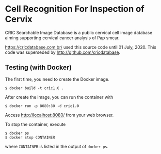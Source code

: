# Cell Recognition For Inspection of Cervix

CRIC Searchable Image Database is a public cervical cell image database aiming supporting cervical cancer analysis of Pap smear.

https://cricdatabase.com.br/ used this source code until 01 July, 2020.
This code was superseded by http://github.com/cricdatabase.

## Testing (with Docker)

The first time,
you need to create the Docker image.

```
$ docker build -t cric1.0 .
```

After create the image,
you can run the container with

```
$ docker run -p 8080:80 -d cric1.0
```

Access [http://localhost:8080/](http://localhost:8080/) from your web browser.

To stop the container,
execute

```
$ docker ps
$ docker stop CONTAINER
```

where `CONTAINER` is listed in the output of `docker ps`.